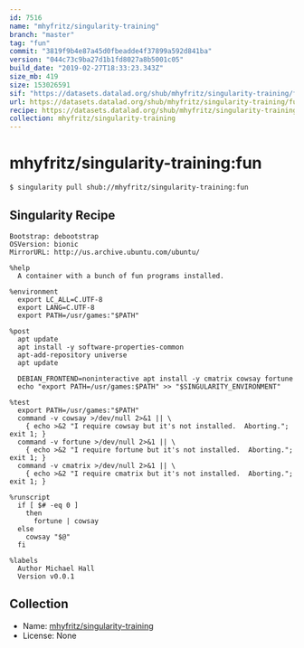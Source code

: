```yaml
---
id: 7516
name: "mhyfritz/singularity-training"
branch: "master"
tag: "fun"
commit: "3819f9b4e87a45d0fbeadde4f37899a592d841ba"
version: "044c73c9ba27d1b1fd8027a8b5001c05"
build_date: "2019-02-27T18:33:23.343Z"
size_mb: 419
size: 153026591
sif: "https://datasets.datalad.org/shub/mhyfritz/singularity-training/fun/2019-02-27-3819f9b4-044c73c9/044c73c9ba27d1b1fd8027a8b5001c05.simg"
url: https://datasets.datalad.org/shub/mhyfritz/singularity-training/fun/2019-02-27-3819f9b4-044c73c9/
recipe: https://datasets.datalad.org/shub/mhyfritz/singularity-training/fun/2019-02-27-3819f9b4-044c73c9/Singularity
collection: mhyfritz/singularity-training
---
```


# mhyfritz/singularity-training:fun

```bash
$ singularity pull shub://mhyfritz/singularity-training:fun
```

## Singularity Recipe

```singularity
Bootstrap: debootstrap
OSVersion: bionic
MirrorURL: http://us.archive.ubuntu.com/ubuntu/

%help
  A container with a bunch of fun programs installed.

%environment
  export LC_ALL=C.UTF-8
  export LANG=C.UTF-8
  export PATH=/usr/games:"$PATH"

%post
  apt update
  apt install -y software-properties-common
  apt-add-repository universe
  apt update

  DEBIAN_FRONTEND=noninteractive apt install -y cmatrix cowsay fortune
  echo "export PATH=/usr/games:$PATH" >> "$SINGULARITY_ENVIRONMENT"

%test
  export PATH=/usr/games:"$PATH"
  command -v cowsay >/dev/null 2>&1 || \
    { echo >&2 "I require cowsay but it's not installed.  Aborting."; exit 1; }
  command -v fortune >/dev/null 2>&1 || \
    { echo >&2 "I require fortune but it's not installed.  Aborting."; exit 1; }
  command -v cmatrix >/dev/null 2>&1 || \
    { echo >&2 "I require cmatrix but it's not installed.  Aborting."; exit 1; }

%runscript
  if [ $# -eq 0 ]
    then
      fortune | cowsay
  else
    cowsay "$@"
  fi

%labels
  Author Michael Hall
  Version v0.0.1
```

## Collection

 - Name: [mhyfritz/singularity-training](https://github.com/mhyfritz/singularity-training)
 - License: None

